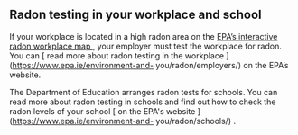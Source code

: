 ##  Radon testing in your workplace and school

If your workplace is located in a high radon area on the [ EPA’s interactive
radon workplace map
](https://gis.epa.ie/EPAMaps/Radon?lid=EPA:RadonMapforWorkplaces) , your
employer must test the workplace for radon. You can [ read more about radon
testing in the workplace ](https://www.epa.ie/environment-and-
you/radon/employers/) on the EPA’s website.

The Department of Education arranges radon tests for schools. You can read
more about radon testing in schools and find out how to check the radon levels
of your school [ on the EPA's website ](https://www.epa.ie/environment-and-
you/radon/schools/) .
